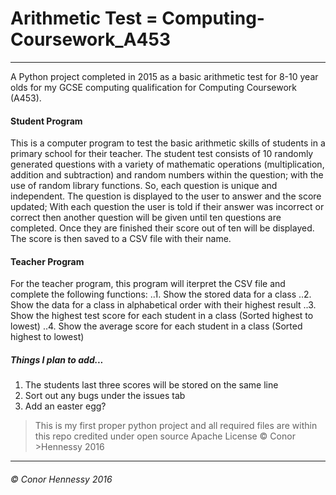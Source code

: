 # Arithmetic Test = Computing-Coursework_A453
---

A Python project completed in 2015 as a basic arithmetic test for 8-10 year olds for my GCSE computing qualification for Computing Coursework (A453).

#### Student Program
This is a computer program to test the basic arithmetic skills of students in a primary school for their teacher. 
The student test consists of 10 randomly generated questions with a variety of mathematic operations (multiplication, addition and subtraction) and random numbers within the question; with the use of random library functions. So, each question is unique and independent. 
The question is displayed to the user to answer and the score updated; With each question the user is told if their answer was incorrect or correct then another question will be given until ten questions are completed. Once they are finished their score out of ten will be displayed. The score is then saved to a CSV file with their name. 

#### Teacher Program
For the teacher program, this program will iterpret the CSV file and complete the following functions:
..1. Show the stored data for a class 
..2. Show the data for a class in alphabetical order with their highest result
..3. Show the highest test score for each student in a class (Sorted highest to lowest)
..4. Show the average score for each student in a class (Sorted highest to lowest)

##### Things I plan to add...
1. The students last three scores will be stored on the same line
2. Sort out any bugs under the issues tab
3. Add an easter egg?


>This is my first proper python project and all required files are within this repo credited under open source Apache License © Conor >Hennessy 2016

---

###### © Conor Hennessy 2016
